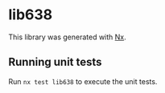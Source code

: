 # lib638

This library was generated with [Nx](https://nx.dev).

## Running unit tests

Run `nx test lib638` to execute the unit tests.

